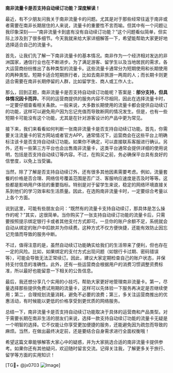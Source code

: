 **南非流量卡是否支持自动续订功能？深度解读！**

最近，有不少朋友问我关于南非流量卡的问题。尤其是对于那些经常往返于南非或者需要在南非长期居住的人来说，流量卡的重要性不言而喻。但其中有一个问题让我印象深刻——“南非流量卡到底有没有自动续订功能？”这个问题看似简单，但实际上涉及到了很多细节。今天我就来给大家详细解答一下，希望能帮助大家更好地选择适合自己的流量卡。

首先，让我们先了解一下南非流量卡的基本情况。南非作为一个经济相对发达的非洲国家，通信行业也在不断进步。为了满足游客、留学生以及当地居民的需求，各大运营商纷纷推出了各种类型的流量卡。这些流量卡通常分为短期使用和长期使用的两种类型。短期卡适合短期旅行者，比如去南非旅游一两周的人；而长期卡则更适合需要在南非长期停留的人群，比如留学生、商人或工作人士。

那么，回到正题，南非流量卡是否支持自动续订功能呢？答案是：**部分支持，但具体情况因卡而异**。不同的运营商提供的服务内容不尽相同，因此在选择流量卡时，一定要仔细查看相关条款。一般来说，大多数长期使用的流量卡都会提供自动续订的功能，这样可以避免用户因为忘记充值而导致断网的情况发生。但是，也有一些短期卡可能没有这个功能，尤其是在针对游客设计的产品中更为常见。

接下来，我们来看看如何判断一张南非流量卡是否支持自动续订功能。首先，你需要关注流量卡的官方网站或者官方APP。通常情况下，运营商会在这些平台上明确标注该卡是否支持自动续订功能。如果你不确定，可以直接联系客服进行确认。另外，还有一些第三方平台也会出售南非流量卡，这类平台通常会提供详细的使用说明，包括是否支持自动续订等内容。不过，在购买之前，务必确保平台具有良好的信誉度，以免上当受骗。

当然，除了了解是否支持自动续订外，还有很多其他因素需要考虑。例如，流量套餐的价格是否合理、网络信号覆盖范围是否广泛、客服响应速度是否及时等等。这些都是影响用户体验的重要指标。特别是对于留学生来说，稳定的网络环境直接关系到他们的学习效率和生活质量。因此，在选购南非流量卡时，一定要综合考量以上各个方面。

说到这里，可能有些朋友会问：“既然有的流量卡支持自动续订，那具体是怎么操作的呢？”其实，这很简单。当你购买了一张支持自动续订功能的流量卡后，只需要按照提示绑定银行卡或者其他支付方式即可。一旦你的账户余额不足，系统就会自动从绑定的账户中扣款并为你续费。这种方式不仅方便快捷，还能有效防止因忘记充值而导致的服务中断。

不过，值得注意的是，虽然自动续订功能确实给我们的生活带来了便利，但也存在一定的风险。比如，如果绑定的支付方式出现问题（如银行卡过期、密码错误等），可能会导致无法正常续订。因此，建议大家定期检查自己的账户状态，并保持支付信息的准确性。此外，还有一些运营商会根据用户的消费习惯调整资费标准，所以最好也能留意一下相关的公告信息。

最后，我还想分享几个实用的小技巧，帮助大家更好地管理南非流量卡。第一，尽量选择那些提供免费试用期的流量卡，这样可以先体验一下服务再决定是否继续使用；第二，合理规划流量消耗，避免不必要的浪费；第三，多关注运营商推出的优惠活动，有时候能以更低的价格享受到更优质的网络服务。

总结一下，南非流量卡是否支持自动续订功能取决于具体的运营商和产品类型。对于需要长期在南非生活的朋友们来说，选择一款支持自动续订功能的流量卡无疑是一个明智的选择。它不仅能让你享受更加便捷的服务，还能避免因为疏忽而导致的麻烦。当然，在做出最终决定前，还是要结合自身需求进行全面权衡哦！

希望这篇文章能够解答大家心中的疑惑，并为大家挑选合适的南非流量卡提供参考。如果你还有其他疑问，欢迎随时留言交流。记得关注我，了解更多关于旅行、留学等方面的实用知识！

[TG💪+ @jx0703 ![Image](https://github.com/user-attachments/assets/dbca1d08-cadb-493c-b0ec-ad6f7a83f270)]